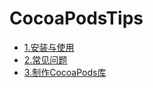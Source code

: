 # CocoaPodsTips

- [1.安装与使用](https://github.com/kuroky/CocoaPodsTips/blob/master/Content/%E5%AE%89%E8%A3%85%E4%B8%8E%E4%BD%BF%E7%94%A8.md)
- [2.常见问题](https://github.com/kuroky/CocoaPodsTips/blob/master/Content/%E5%B8%B8%E8%A7%81%E9%97%AE%E9%A2%98.md)
- [3.制作CocoaPods库](https://github.com/kuroky/CocoaPodsTips/blob/master/Content/%E5%88%B6%E4%BD%9CCocoaPods%E5%BA%93.md)